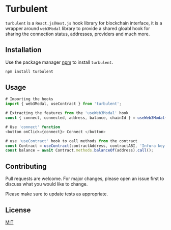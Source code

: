 # Turbulent

`turbulent` is a `React.js`/`Next.js` hook library for blockchain interface, it is a wrapper around `web3Modal` library to provide a shared gloabl hook for sharing the connection status, addresses, providers and much more.

## Installation

Use the package manager [npm](https://docs.npmjs.com/try-the-latest-stable-version-of-npm) to install `turbulent`.

```bash
npm install turbulent
```

## Usage

```javascript
# Importing the hooks
import { web3Modal, useContract } from 'turbulent';

# Extracting the features from the 'useWeb3Modal' hook
const { connect, connected, address, balance, chainId } = useWeb3Modal('Infura key');

# Use 'connect' function
<button onClick={connect}> Connect </button>

# use 'useContract' hook to call methods from the contract
const Contract = useContract(contractAddress, contractABI, 'Infura key');
const balance = await Contract.methods.balanceOf(address).call();
```

## Contributing
Pull requests are welcome. For major changes, please open an issue first to discuss what you would like to change.

Please make sure to update tests as appropriate.

## License
[MIT](https://choosealicense.com/licenses/mit/)